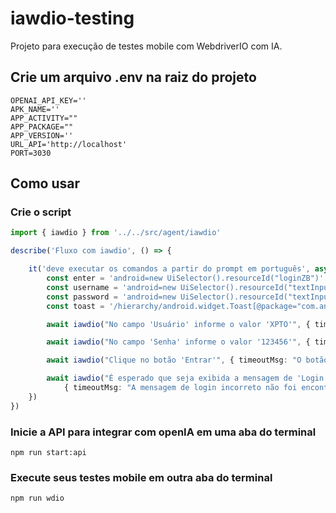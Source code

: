 # iawdio-testing

Projeto para execução de testes mobile com WebdriverIO com IA.

## Crie um arquivo .env na raiz do projeto

``` env
OPENAI_API_KEY=''
APK_NAME=''
APP_ACTIVITY=""
APP_PACKAGE=""
APP_VERSION=''
URL_API='http://localhost'
PORT=3030
```

## Como usar

### Crie o script

``` typescript
import { iawdio } from '../../src/agent/iawdio'

describe('Fluxo com iawdio', () => {

    it('deve executar os comandos a partir do prompt em português', async () => {
        const enter = 'android=new UiSelector().resourceId("loginZB")'
        const username = 'android=new UiSelector().resourceId("textInputEditText").text("Usuário")'
        const password = 'android=new UiSelector().resourceId("textInputEditText").text("Senha")'
        const toast = '/hierarchy/android.widget.Toast[@package="com.android.settings"]'

        await iawdio("No campo 'Usuário' informe o valor 'XPTO'", { timeoutMsg: "O campo de usuário não foi encontrado", mapeamento: username })

        await iawdio("No campo 'Senha' informe o valor '123456'", { timeoutMsg: "O campo de senha não foi encontrado", mapeamento: password })

        await iawdio("Clique no botão 'Entrar'", { timeoutMsg: "O botão de login não foi encontrado", mapeamento: enter })

        await iawdio("É esperado que seja exibida a mensagem de 'Login incorreto'",
            { timeoutMsg: "A mensagem de login incorreto não foi encontrada", mapeamento: toast })
    })
})
```

### Inicie a API para integrar com openIA em uma aba do terminal

`npm run start:api`

### Execute seus testes mobile em outra aba do terminal

`npm run wdio`
